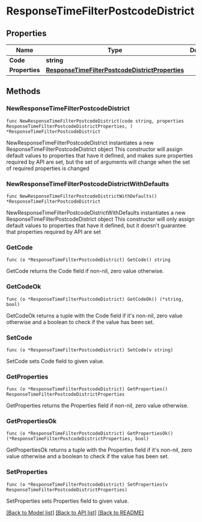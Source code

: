 # ResponseTimeFilterPostcodeDistrict

## Properties

Name | Type | Description | Notes
------------ | ------------- | ------------- | -------------
**Code** | **string** |  | 
**Properties** | [**ResponseTimeFilterPostcodeDistrictProperties**](ResponseTimeFilterPostcodeDistrictProperties.md) |  | 

## Methods

### NewResponseTimeFilterPostcodeDistrict

`func NewResponseTimeFilterPostcodeDistrict(code string, properties ResponseTimeFilterPostcodeDistrictProperties, ) *ResponseTimeFilterPostcodeDistrict`

NewResponseTimeFilterPostcodeDistrict instantiates a new ResponseTimeFilterPostcodeDistrict object
This constructor will assign default values to properties that have it defined,
and makes sure properties required by API are set, but the set of arguments
will change when the set of required properties is changed

### NewResponseTimeFilterPostcodeDistrictWithDefaults

`func NewResponseTimeFilterPostcodeDistrictWithDefaults() *ResponseTimeFilterPostcodeDistrict`

NewResponseTimeFilterPostcodeDistrictWithDefaults instantiates a new ResponseTimeFilterPostcodeDistrict object
This constructor will only assign default values to properties that have it defined,
but it doesn't guarantee that properties required by API are set

### GetCode

`func (o *ResponseTimeFilterPostcodeDistrict) GetCode() string`

GetCode returns the Code field if non-nil, zero value otherwise.

### GetCodeOk

`func (o *ResponseTimeFilterPostcodeDistrict) GetCodeOk() (*string, bool)`

GetCodeOk returns a tuple with the Code field if it's non-nil, zero value otherwise
and a boolean to check if the value has been set.

### SetCode

`func (o *ResponseTimeFilterPostcodeDistrict) SetCode(v string)`

SetCode sets Code field to given value.


### GetProperties

`func (o *ResponseTimeFilterPostcodeDistrict) GetProperties() ResponseTimeFilterPostcodeDistrictProperties`

GetProperties returns the Properties field if non-nil, zero value otherwise.

### GetPropertiesOk

`func (o *ResponseTimeFilterPostcodeDistrict) GetPropertiesOk() (*ResponseTimeFilterPostcodeDistrictProperties, bool)`

GetPropertiesOk returns a tuple with the Properties field if it's non-nil, zero value otherwise
and a boolean to check if the value has been set.

### SetProperties

`func (o *ResponseTimeFilterPostcodeDistrict) SetProperties(v ResponseTimeFilterPostcodeDistrictProperties)`

SetProperties sets Properties field to given value.



[[Back to Model list]](../README.md#documentation-for-models) [[Back to API list]](../README.md#documentation-for-api-endpoints) [[Back to README]](../README.md)


